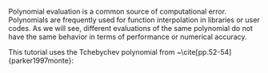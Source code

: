 Polynomial evaluation is a common source of computational error. Polynomials are frequently used for function interpolation in libraries or user codes. As we will see, different evaluations of the same polynomial do not have the same behavior in terms of performance or numerical accuracy.

This tutorial uses the Tchebychev polynomial from ~\cite[pp.52-54]{parker1997monte}: